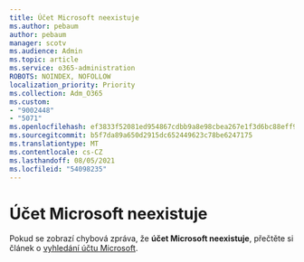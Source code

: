 ```yaml
---
title: Účet Microsoft neexistuje
ms.author: pebaum
author: pebaum
manager: scotv
ms.audience: Admin
ms.topic: article
ms.service: o365-administration
ROBOTS: NOINDEX, NOFOLLOW
localization_priority: Priority
ms.collection: Adm_O365
ms.custom:
- "9002448"
- "5071"
ms.openlocfilehash: ef3833f52081ed954867cdbb9a8e98cbea267e1f3d6bc88eff93c09550a00805
ms.sourcegitcommit: b5f7da89a650d2915dc652449623c78be6247175
ms.translationtype: MT
ms.contentlocale: cs-CZ
ms.lasthandoff: 08/05/2021
ms.locfileid: "54098235"
---
```

# <a name="microsoft-account-does-not-exist"></a>Účet Microsoft neexistuje

Pokud se zobrazí chybová zpráva, že **účet Microsoft neexistuje**, přečtěte si článek o [vyhledání účtu Microsoft](https://support.microsoft.com/help/13811/microsoft-account-how-to-find).
